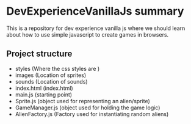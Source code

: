 # DevExperienceVanillaJs summary

This is a repository for dev experience vanilla js where we should learn about how to use simple javascript to create games in browsers.

## Project structure

- styles (Where the css styles are  )
- images (Location of sprites)
- sounds (Location of sounds)
- index.html (index.html)
- main.js   (starting point)
- Sprite.js (object used for representing an alien/sprite)
- GameManager.js (object used for holding the game logic)
- AlienFactory.js (Factory used for instantiating random aliens)

